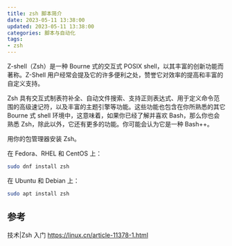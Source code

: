 ```yaml
---
title: zsh 脚本简介
date: 2023-05-11 13:38:00
updated: 2023-05-11 13:38:00
categories: 脚本与自动化
tags:
- zsh
---
```


Z-shell（Zsh）是一种 Bourne 式的交互式 POSIX shell，以其丰富的创新功能而著称。Z-Shell 用户经常会提及它的许多便利之处，赞誉它对效率的提高和丰富的自定义支持。

Zsh 具有交互式制表符补全、自动文件搜索、支持正则表达式、用于定义命令范围的高级速记符，以及丰富的主题引擎等功能。这些功能也包含在你所熟悉的其它 Bourne 式 shell 环境中，这意味着，如果你已经了解并喜欢 Bash，那么你也会熟悉 Zsh，除此以外，它还有更多的功能。你可能会认为它是一种 Bash++。

用你的包管理器安装 Zsh。

在 Fedora、RHEL 和 CentOS 上：

```sh
sudo dnf install zsh
```

在 Ubuntu 和 Debian 上：

```sh
sudo apt install zsh
```

<!-- more -->

## 参考

技术|Zsh 入门 <https://linux.cn/article-11378-1.html>
